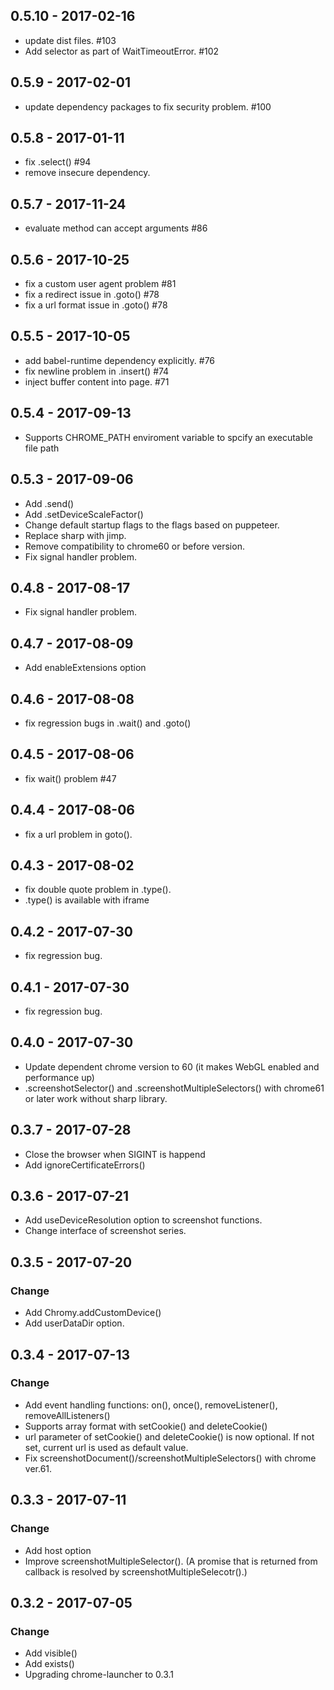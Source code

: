 ## 0.5.10 - 2017-02-16
 - update dist files. #103
 - Add selector as part of WaitTimeoutError. #102

## 0.5.9 - 2017-02-01
 - update dependency packages to fix security problem. #100

## 0.5.8 - 2017-01-11
 - fix .select() #94
 - remove insecure dependency. 

## 0.5.7 - 2017-11-24
 - evaluate method can accept arguments #86

## 0.5.6 - 2017-10-25
 - fix a custom user agent problem #81
 - fix a redirect issue in .goto() #78
 - fix a url format issue in .goto() #78

## 0.5.5 - 2017-10-05
 - add babel-runtime dependency explicitly. #76
 - fix newline problem in .insert() #74
 - inject buffer content into page. #71

## 0.5.4 - 2017-09-13
 - Supports CHROME_PATH enviroment variable to spcify an executable file path

## 0.5.3 - 2017-09-06
 - Add .send()
 - Add .setDeviceScaleFactor()
 - Change default startup flags to the flags based on puppeteer.
 - Replace sharp with jimp.
 - Remove compatibility to chrome60 or before version.
 - Fix signal handler problem.

## 0.4.8 - 2017-08-17
 - Fix signal handler problem.

## 0.4.7 - 2017-08-09
 - Add enableExtensions option

## 0.4.6 - 2017-08-08
 - fix regression bugs in .wait() and .goto()

## 0.4.5 - 2017-08-06
 - fix wait() problem #47 

## 0.4.4 - 2017-08-06
 - fix a url problem in goto().

## 0.4.3 - 2017-08-02
 - fix double quote problem in .type().
 - .type() is available with iframe

## 0.4.2 - 2017-07-30
 - fix regression bug.

## 0.4.1 - 2017-07-30
 - fix regression bug.

## 0.4.0 - 2017-07-30
 - Update dependent chrome version to 60 (it makes WebGL enabled and performance up)
 - .screenshotSelector() and .screenshotMultipleSelectors() with chrome61 or later work without sharp library.

## 0.3.7 - 2017-07-28
 - Close the browser when SIGINT is happend
 - Add ignoreCertificateErrors()

## 0.3.6 - 2017-07-21
 - Add useDeviceResolution option to screenshot functions.
 - Change interface of screenshot series.

## 0.3.5 - 2017-07-20
### Change
 - Add Chromy.addCustomDevice()
 - Add userDataDir option.

## 0.3.4 - 2017-07-13
### Change
 - Add event handling functions: on(), once(), removeListener(), removeAllListeners()
 - Supports array format with setCookie() and deleteCookie()
 - url parameter of setCookie() and deleteCookie() is now optional. If not set, current url is used as default value.
 - Fix screenshotDocument()/screenshotMultipleSelectors() with chrome ver.61.

## 0.3.3 - 2017-07-11
### Change
 - Add host option
 - Improve screenshotMultipleSelector(). (A promise that is returned from callback is resolved by screenshotMultipleSelecotr().)

## 0.3.2 - 2017-07-05
### Change
 - Add visible()
 - Add exists()
 - Upgrading chrome-launcher to 0.3.1
